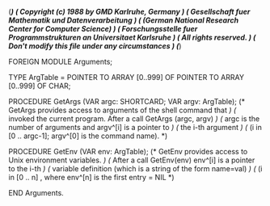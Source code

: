 (******************************************************************************)
(* Copyright (c) 1988 by GMD Karlruhe, Germany				      *)
(* Gesellschaft fuer Mathematik und Datenverarbeitung			      *)
(* (German National Research Center for Computer Science)		      *)
(* Forschungsstelle fuer Programmstrukturen an Universitaet Karlsruhe	      *)
(* All rights reserved.							      *)
(* Don't modify this file under any circumstances			      *)
(******************************************************************************)

FOREIGN MODULE Arguments;

   TYPE ArgTable =
      POINTER TO ARRAY [0..999] OF
      POINTER TO ARRAY [0..999] OF CHAR;

   PROCEDURE GetArgs (VAR argc: SHORTCARD; VAR argv: ArgTable);
      (* GetArgs provides access to arguments of the shell command that *)
      (* invoked the current program. After a call GetArgs (argc, argv) *)
      (* argc is the number of arguments and argv^[i] is a pointer to *)
      (* the i-th argument *)
      (* (i in [0 .. argc-1]; argv^[0] is the command name). *)

   PROCEDURE GetEnv (VAR env: ArgTable);
      (* GetEnv provides access to Unix environment variables. *)
      (* After a call GetEnv(env) env^[i] is a pointer to the i-th *)
      (* variable definition (which is a string of the form name=val) *)
      (* (i in [0 .. n] , where env^[n] is the first entry = NIL *)

END Arguments.
